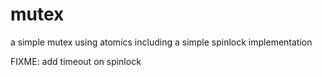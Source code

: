 # mutex

a simple mutex using atomics including a simple spinlock implementation

FIXME: add timeout on spinlock
